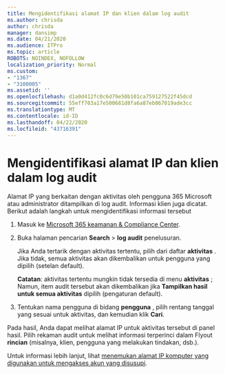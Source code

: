 ```yaml
---
title: Mengidentifikasi alamat IP dan klien dalam log audit
ms.author: chrisda
author: chrisda
manager: dansimp
ms.date: 04/21/2020
ms.audience: ITPro
ms.topic: article
ROBOTS: NOINDEX, NOFOLLOW
localization_priority: Normal
ms.custom:
- "1367"
- "3100005"
ms.assetid: ''
ms.openlocfilehash: d1a0d412fc0c6d79e50b101ca759127522f45dcd
ms.sourcegitcommit: 55eff703a17e500681d8fa6a87eb067019ade3cc
ms.translationtype: MT
ms.contentlocale: id-ID
ms.lasthandoff: 04/22/2020
ms.locfileid: "43716391"
---
```

# <a name="identify-ip-address-and-client-in-audit-logs"></a>Mengidentifikasi alamat IP dan klien dalam log audit

Alamat IP yang berkaitan dengan aktivitas oleh pengguna 365 Microsoft atau administrator ditampilkan di log audit. Informasi klien juga dicatat. Berikut adalah langkah untuk mengidentifikasi informasi tersebut

1. Masuk ke [Microsoft 365 keamanan & Compliance Center](https://protection.office.com/).

2. Buka halaman pencarian **Search** > **log audit** penelusuran.

   Jika Anda tertarik dengan aktivitas tertentu, pilih dari daftar **aktivitas** . Jika tidak, semua aktivitas akan dikembalikan untuk pengguna yang dipilih (setelan default).

   **Catatan**: aktivitas tertentu mungkin tidak tersedia di menu **aktivitas** ; Namun, item audit tersebut akan dikembalikan jika **Tampilkan hasil untuk semua aktivitas** dipilih (pengaturan default).

3. Tentukan nama pengguna di bidang **pengguna** , pilih rentang tanggal yang sesuai untuk aktivitas, dan kemudian klik **Cari**.

Pada hasil, Anda dapat melihat alamat IP untuk aktivitas tersebut di panel hasil. Pilih rekaman audit untuk melihat informasi terperinci dalam Flyout **rincian** (misalnya, klien, pengguna yang melakukan tindakan, dsb.).

Untuk informasi lebih lanjut, lihat [menemukan alamat IP komputer yang digunakan untuk mengakses akun yang disusupi](https://docs.microsoft.com/office365/securitycompliance/auditing-troubleshooting-scenarios#finding-the-ip-address-of-the-computer-used-to-access-a-compromised-account).
